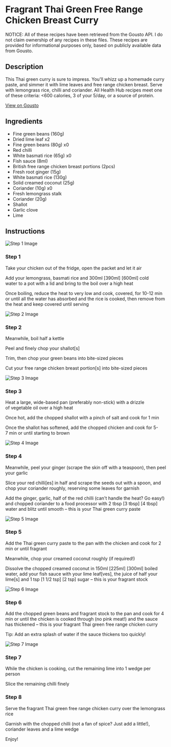 # Fragrant Thai Green Free Range Chicken Breast Curry

NOTICE: All of these recipes have been retrieved from the Gousto API. I do not claim ownership of any recipes in these files. These recipes are provided for informational purposes only, based on publicly available data from Gousto.

## Description

This Thai green curry is sure to impress. You'll whizz up a homemade curry paste, and simmer it with lime leaves and free range chicken breast. Serve with lemongrass rice, chilli and coriander. All Health Hub recipes meet one of these criteria: <600 calories, 3 of your 5/day, or a source of protein.

[View on Gousto](https://www.gousto.co.uk/recipes/cookbook/fragrant-thai-green-free-range-chicken-breast-curry)

## Ingredients

- Fine green beans (160g)
- Dried lime leaf x2
- Fine green beans (80g) x0
- Red chilli
- White basmati rice (65g) x0
- Fish sauce (8ml)
- British free range chicken breast portions (2pcs)
- Fresh root ginger (15g)
- White basmati rice (130g)
- Solid creamed coconut (25g)
- Coriander (10g) x0
- Fresh lemongrass stalk
- Coriander (20g)
- Shallot
- Garlic clove
- Lime

## Instructions

![Step 1 Image](https://production-media.gousto.co.uk/cms/recipe-step-image/step-1-1706614056921-x200.jpg)

### Step 1

Take your chicken out of the fridge, open the packet and let it air

Add your lemongrass, basmati rice and 300ml <span class="text-purple">[390ml] </span><span class="text-danger">[600ml] </span>cold water to a pot with a lid and bring to the boil over a high heat

Once boiling, reduce the heat to very low and cook, covered, for 10-12 min or until all the water has absorbed and the rice is cooked, then remove from the heat and keep covered until serving

![Step 2 Image](https://production-media.gousto.co.uk/cms/recipe-step-image/step-2-1706614061061-x200.jpg)

### Step 2

Meanwhile, boil half a kettle

Peel and finely chop your shallot[s]

Trim, then chop your green beans into bite-sized pieces

Cut your free range chicken breast portion[s] into bite-sized pieces

![Step 3 Image](https://production-media.gousto.co.uk/cms/recipe-step-image/step-3-1706614064445-x200.jpg)

### Step 3

Heat a large, wide-based pan (preferably non-stick) with a drizzle of vegetable oil over a high heat

Once hot, add the chopped shallot with a pinch of salt and cook for 1 min

Once the shallot has softened, add the chopped chicken and cook for 5-7 min or until starting to brown

![Step 4 Image](https://production-media.gousto.co.uk/cms/recipe-step-image/step-4-copy-1706624111690-x200.jpg)

### Step 4

Meanwhile, peel your ginger (scrape the skin off with a teaspoon), then peel your garlic

Slice your red chilli[es] in half and scrape the seeds out with a spoon, and chop your coriander roughly, reserving some leaves for garnish

Add the ginger, garlic, half of the red chilli (can't handle the heat? Go easy!) and chopped coriander to a food processor with 2 tbsp<span class="text-danger"> <span class="text-purple">[3 tbsp] </span>[4 tbsp] </span>water and blitz until smooth – this is your Thai green curry paste

![Step 5 Image](https://production-media.gousto.co.uk/cms/recipe-step-image/step-5-1706614072570-x200.jpg)

### Step 5

Add the Thai green curry paste to the pan with the chicken and cook for 2 min or until fragrant

Meanwhile, chop your creamed coconut roughly (if required!)

Dissolve the chopped creamed coconut in 150ml <span class="text-purple">[225ml]</span> <span class="text-danger">[300ml]</span> boiled water, add your fish sauce with your lime leaf[ves], the juice of half your<span class="text-danger"> </span>lime[s] and 1 tsp <span class="text-purple">[1 1/2 tsp]</span> <span class="text-danger">[2 tsp]</span> sugar – this is your fragrant stock

![Step 6 Image](https://production-media.gousto.co.uk/cms/recipe-step-image/step-6-1706614075845-x200.jpg)

### Step 6

Add the chopped green beans and fragrant stock to the pan and cook for 4 min or until the chicken is cooked through (no pink meat!) and the sauce has thickened – this is your fragrant Thai green free range chicken curry

Tip: Add an extra splash of water if the sauce thickens too quickly!

![Step 7 Image](https://production-media.gousto.co.uk/cms/recipe-step-image/step-7-1706614079047-x200.jpg)

### Step 7

While the chicken is cooking, cut the remaining lime into 1 wedge per person

Slice the remaining chilli finely

### Step 8

Serve the fragrant Thai green free range chicken curry over the lemongrass rice

Garnish with the chopped chilli (not a fan of spice? Just add a little!), coriander leaves and a lime wedge

Enjoy!

